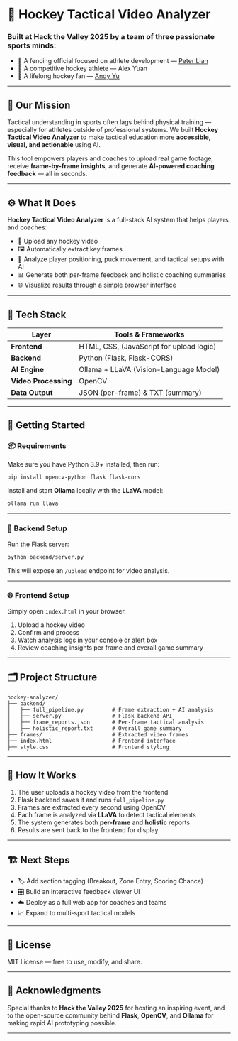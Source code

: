 
# 🏒 Hockey Tactical Video Analyzer

### Built at **Hack the Valley 2025** by a team of three passionate sports minds:

* 🤺 A fencing official focused on athlete development — [Peter Lian](https://peterlian.com/)  
* 🏑 A competitive hockey athlete  — Alex Yuan
* 🧊 A lifelong hockey fan  — [Andy Yu](https://www.linkedin.com/in/andy-yu-8083a8339/)  


---

## 🎯 Our Mission

Tactical understanding in sports often lags behind physical training — especially for athletes outside of professional systems.
We built **Hockey Tactical Video Analyzer** to make tactical education more **accessible, visual, and actionable** using AI.

This tool empowers players and coaches to upload real game footage, receive **frame-by-frame insights**, and generate **AI-powered coaching feedback** — all in seconds.

---

## ⚙️ What It Does

**Hockey Tactical Video Analyzer** is a full-stack AI system that helps players and coaches:

* 🎥 Upload any hockey video
* 🖼️ Automatically extract key frames
* 🧠 Analyze player positioning, puck movement, and tactical setups with AI
* 📊 Generate both per-frame feedback and holistic coaching summaries
* 🌐 Visualize results through a simple browser interface

---

## 🧩 Tech Stack

| Layer                | Tools & Frameworks                       |
| -------------------- | ---------------------------------------- |
| **Frontend**         | HTML, CSS, (JavaScript for upload logic) |
| **Backend**          | Python (Flask, Flask-CORS)               |
| **AI Engine**        | Ollama + LLaVA (Vision-Language Model)   |
| **Video Processing** | OpenCV                                   |
| **Data Output**      | JSON (per-frame) & TXT (summary)         |

---

## 🚀 Getting Started

### 📦 Requirements

Make sure you have Python 3.9+ installed, then run:

```bash
pip install opencv-python flask flask-cors
```

Install and start **Ollama** locally with the **LLaVA** model:

```bash
ollama run llava
```

---

### 🧠 Backend Setup

Run the Flask server:

```bash
python backend/server.py
```

This will expose an `/upload` endpoint for video analysis.

---

### 🌐 Frontend Setup

Simply open `index.html` in your browser.

1. Upload a hockey video
2. Confirm and process
3. Watch analysis logs in your console or alert box
4. Review coaching insights per frame and overall game summary

---

## 🗂️ Project Structure

```
hockey-analyzer/
├── backend/
│   ├── full_pipeline.py         # Frame extraction + AI analysis
│   ├── server.py                # Flask backend API
│   ├── frame_reports.json       # Per-frame tactical analysis
│   ├── holistic_report.txt      # Overall game summary
├── frames/                      # Extracted video frames
├── index.html                   # Frontend interface
├── style.css                    # Frontend styling
```

---

## 🧠 How It Works

1. The user uploads a hockey video from the frontend
2. Flask backend saves it and runs `full_pipeline.py`
3. Frames are extracted every second using OpenCV
4. Each frame is analyzed via **LLaVA** to detect tactical elements
5. The system generates both **per-frame** and **holistic** reports
6. Results are sent back to the frontend for display

---

## 🏗️ Next Steps

* 🏷️ Add section tagging (Breakout, Zone Entry, Scoring Chance)
* 🎛️ Build an interactive feedback viewer UI
* ☁️ Deploy as a full web app for coaches and teams
* 📈 Expand to multi-sport tactical models

---

## 📜 License

MIT License — free to use, modify, and share.

---

## 🙌 Acknowledgments

Special thanks to **Hack the Valley 2025** for hosting an inspiring event, and to the open-source community behind **Flask**, **OpenCV**, and **Ollama** for making rapid AI prototyping possible.

---

